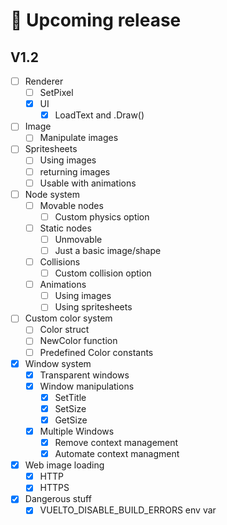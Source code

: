 <!-- markdownlint-disable md007 -->
# 📅 Upcoming release

## V1.2

- [ ] Renderer
    - [ ] SetPixel
    - [x] UI
        - [x] LoadText and .Draw()

- [ ] Image
    - [ ] Manipulate images

- [ ] Spritesheets
    - [ ] Using images
    - [ ] returning images
    - [ ] Usable with animations

- [ ] Node system
    - [ ] Movable nodes
        - [ ] Custom physics option
    - [ ] Static nodes
        - [ ] Unmovable
        - [ ] Just a basic image/shape
    - [ ] Collisions
        - [ ] Custom collision option
    - [ ] Animations
        - [ ] Using images
        - [ ] Using spritesheets

- [ ] Custom color system
    - [ ] Color struct
    - [ ] NewColor function
    - [ ] Predefined Color constants

- [x] Window system
    - [x] Transparent windows
    - [x] Window manipulations
        - [x] SetTitle
        - [x] SetSize
        - [x] GetSize
    - [x] Multiple Windows
        - [x] Remove context management
        - [x] Automate context managment

- [x] Web image loading
    - [x] HTTP
    - [x] HTTPS

- [x] Dangerous stuff
    - [x] VUELTO_DISABLE_BUILD_ERRORS env var
